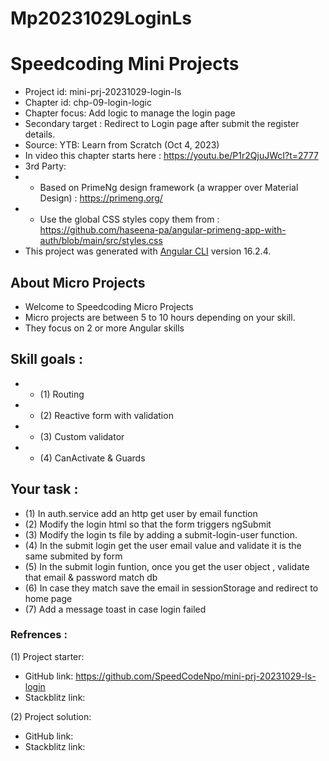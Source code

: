 # Mp20231029LoginLs

# Speedcoding Mini Projects

- Project id: mini-prj-20231029-login-ls
- Chapter id: chp-09-login-logic
- Chapter focus: Add logic to manage the login page
- Secondary target : Redirect to Login page after submit the register details.
- Source: YTB: Learn from Scratch (Oct 4, 2023) 
- In video this chapter starts here : https://youtu.be/P1r2QjuJWcI?t=2777
- 3rd Party: 
-   - Based on PrimeNg design framework (a wrapper over Material Design) :  https://primeng.org/
-   - Use the global CSS styles copy them from :  https://github.com/haseena-pa/angular-primeng-app-with-auth/blob/main/src/styles.css
- This project was generated with [Angular CLI](https://github.com/angular/angular-cli) version 16.2.4.

## About Micro Projects

- Welcome to Speedcoding Micro Projects
- Micro projects are between 5 to 10 hours depending on your skill.
- They focus on 2 or more Angular skills


## Skill goals :
- - (1) Routing
- - (2) Reactive form with validation
- - (3) Custom validator
- - (4) CanActivate & Guards

## Your task :

- (1) In auth.service add an http get user by email function
- (2) Modify the login html so that the form triggers ngSubmit 
- (3) Modify the login ts file by adding a submit-login-user function.
- (4) In the submit login get the user email value and validate it is the same submited by form
- (5) In the submit login funtion, once you get the user object , validate that email & password match db
- (6) In case they match save the email in sessionStorage and redirect to home page
- (7) Add a message toast in case login failed



### Refrences :

(1) Project starter:

- GitHub link: https://github.com/SpeedCodeNpo/mini-prj-20231029-ls-login
- Stackblitz link:

(2) Project solution:

- GitHub link: 
- Stackblitz link: